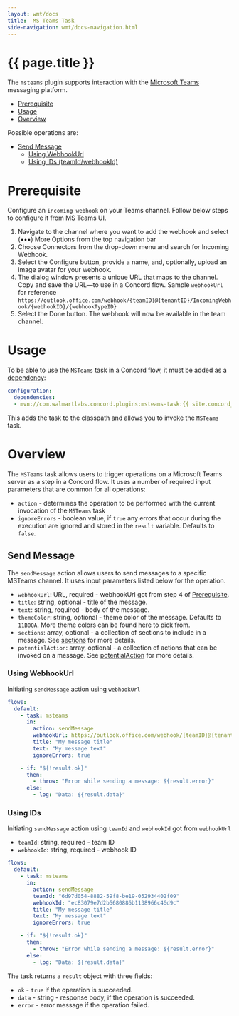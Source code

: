 ```yaml
---
layout: wmt/docs
title:  MS Teams Task
side-navigation: wmt/docs-navigation.html
---
```


# {{ page.title }}

The `msteams` plugin supports interaction with the [Microsoft Teams](https://teams.microsoft.com/)
messaging platform.

- [Prerequisite](#prerequisite)
- [Usage](#usage)
- [Overview](#overview)
    
Possible operations are:

- [Send Message](#send-message)
   - [Using WebhookUrl](#using-webhookUrl)
   - [Using IDs (teamId/webhookId)](#using-ids)

# Prerequisite

Configure an `incoming webhook` on your Teams channel. Follow below steps to
configure it from MS Teams UI.

1. Navigate to the channel where you want to add the webhook and select
(•••) More Options from the top navigation bar
2. Choose Connectors from the drop-down menu and search for Incoming Webhook.
3. Select the Configure button, provide a name, and, optionally, upload an
image avatar for your webhook.
4. The dialog window presents a unique URL that maps to the channel. Copy and
save the URL—to use in a Concord flow. Sample `webhookUrl` for reference
`https://outlook.office.com/webhook/{teamID}@{tenantID}/IncomingWebhook/{webhookID}/{webhookTypeID}`
5. Select the Done button. The webhook will now be available in the team channel.

# Usage

To be able to use the `MSTeams` task in a Concord flow, it must be added as a
[dependency](../getting-started/concord-dsl.html#dependencies):

```yaml
configuration:
  dependencies:
  - mvn://com.walmartlabs.concord.plugins:msteams-task:{{ site.concord_plugins_version }}
```

This adds the task to the classpath and allows you to invoke the `MSTeams` task.

# Overview

The `MSTeams` task allows users to trigger operations on a Microsoft Teams server
as a step in a Concord flow. It uses a number of required input parameters that are
common for all operations:

- `action` - determines the operation to be performed with the current
  invocation of the `MSTeams` task
- `ignoreErrors` - boolean value, if `true` any errors that occur during the
  execution are ignored and stored in the `result` variable. Defaults to
  `false`.

<a name="send-message"/>

## Send Message

The `sendMessage` action allows users to send messages to a specific MSTeams
channel. It uses input parameters listed below for the operation. 

- `webhookUrl`: URL, required - webhookUrl got from step 4 of [Prerequisite](#prerequisite).
- `title`: string, optional - title of the message.
- `text`: string, required - body of the message.
- `themeColor`: string, optional - theme color of the message. Defaults to
`11B00A`. More theme colors can be found [here](https://htmlcolorcodes.com/)
to pick from.
- `sections`: array, optional - a collection of sections to include in
a message. See [sections](https://docs.microsoft.com/en-us/outlook/actionable-messages/message-card-reference#section-fields)
for more details.
- `potentialAction`: array, optional - a collection of actions that can be
invoked on a message. See [potentialAction](https://docs.microsoft.com/en-us/outlook/actionable-messages/message-card-reference#actions)
for more details.

<a name="using-webhookUrl"/>

### Using WebhookUrl

Initiating `sendMessage` action using `webhookUrl`

```yaml
flows:
  default:
    - task: msteams
      in:
        action: sendMessage
        webhookUrl: https://outlook.office.com/webhook/{teamID}@{tenantID}/IncomingWebhook/{webhookID}/{webhookTypeID}
        title: "My message title"
        text: "My message text"
        ignoreErrors: true

    - if: "${!result.ok}"
      then:
        - throw: "Error while sending a message: ${result.error}"
      else:
        - log: "Data: ${result.data}"
```

<a name="using-ids"/>

### Using IDs

Initiating `sendMessage` action using `teamId` and `webhookId` got from `webhookUrl`

- `teamId`: string, required - team ID
- `webhookId`: string, required - webhook ID

```yaml
flows:
  default:
    - task: msteams
      in:
        action: sendMessage
        teamId: "6d97d054-8882-59f8-be19-052934402f09"
        webhookId: "ec83079e7d2b5680886b1138966c46d9c"
        title: "My message title"
        text: "My message text"
        ignoreErrors: true

    - if: "${!result.ok}"
      then:
        - throw: "Error while sending a message: ${result.error}"
      else:
        - log: "Data: ${result.data}"
```

The task returns a `result` object with three fields:

- `ok` - `true` if the operation is succeeded.
- `data` - string - response body, if the operation is succeeded.
- `error` - error message if the operation failed.
